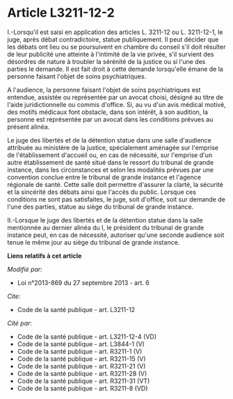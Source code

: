 # Article L3211-12-2

I.-Lorsqu'il est saisi en application des articles L. 3211-12 ou L. 3211-12-1, le juge, après débat contradictoire, statue
publiquement. Il peut décider que les débats ont lieu ou se poursuivent en chambre du conseil s'il doit résulter de leur
publicité une atteinte à l'intimité de la vie privée, s'il survient des désordres de nature à troubler la sérénité de la
justice ou si l'une des parties le demande. Il est fait droit à cette demande lorsqu'elle émane de la personne faisant
l'objet de soins psychiatriques. 

A l'audience, la personne faisant l'objet de soins psychiatriques est entendue, assistée ou représentée par un avocat choisi,
désigné au titre de l'aide juridictionnelle ou commis d'office. Si, au vu d'un avis médical motivé, des motifs médicaux font
obstacle, dans son intérêt, à son audition, la personne est représentée par un avocat dans les conditions prévues au présent
alinéa. 

Le juge des libertés et de la détention statue dans une salle d'audience attribuée au ministère de la justice, spécialement
aménagée sur l'emprise de l'établissement d'accueil ou, en cas de nécessité, sur l'emprise d'un autre établissement de santé
situé dans le ressort du tribunal de grande instance, dans les circonstances et selon les modalités prévues par une
convention conclue entre le tribunal de grande instance et l'agence régionale de santé. Cette salle doit permettre d'assurer
la clarté, la sécurité et la sincérité des débats ainsi que l'accès du public. Lorsque ces conditions ne sont pas
satisfaites, le juge, soit d'office, soit sur demande de l'une des parties, statue au siège du tribunal de grande instance. 

II.-Lorsque le juge des libertés et de la détention statue dans la salle mentionnée au dernier alinéa du I, le président du
tribunal de grande instance peut, en cas de nécessité, autoriser qu'une seconde audience soit tenue le même jour au siège du
tribunal de grande instance.

**Liens relatifs à cet article**

_Modifié par_:

  - Loi n°2013-869 du 27 septembre 2013 - art. 6

_Cite_:

  - Code de la santé publique - art. L3211-12

_Cité par_:

  - Code de la santé publique - art. L3211-12-4 (VD)
  - Code de la santé publique - art. L3844-1 (V)
  - Code de la santé publique - art. R3211-1 (V)
  - Code de la santé publique - art. R3211-15 (V)
  - Code de la santé publique - art. R3211-21 (V)
  - Code de la santé publique - art. R3211-28 (V)
  - Code de la santé publique - art. R3211-31 (VT)
  - Code de la santé publique - art. R3211-8 (VD)
